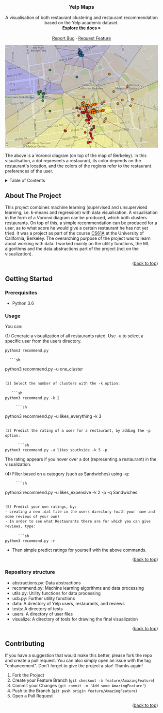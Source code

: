 <!-- Improved compatibility of back to top link: See: https://github.com/othneildrew/Best-README-Template/pull/73 -->
<a name="readme-top"></a>


<!-- PROJECT SHIELDS -->
<!--
*** I'm using markdown "reference style" links for readability.
*** Reference links are enclosed in brackets [ ] instead of parentheses ( ).
*** See the bottom of this document for the declaration of the reference variables
*** for contributors-url, forks-url, etc. This is an optional, concise syntax you may use.
*** https://www.markdownguide.org/basic-syntax/#reference-style-links

[![Contributors][contributors-shield]][contributors-url]
[![Forks][forks-shield]][forks-url]
[![Stargazers][stars-shield]][stars-url]
[![Issues][issues-shield]][issues-url]
[![MIT License][license-shield]][license-url]
[![LinkedIn][linkedin-shield]][linkedin-url]
-->


<!-- PROJECT LOGO -->
<br />
<div align="center">

<h3 align="center">Yelp Maps</h3>

  <p align="center">
    A visualisation of both restaurant clustering and restaurant recommendation based on the Yelp academic dataset. 
    <br />
    <a href="https://github.com/simondoebele/maps"><strong>Explore the docs »</strong></a>
    <br />
    <br />
    <a href="https://github.com/simondoebele/maps/issues">Report Bug</a>
    ·
    <a href="https://github.com/simondoebele/maps/issues">Request Feature</a>
  </p>
</div>

![Voronoi](./visualize/voronoi.png)

The above is a Voronoi diagram (on top of the map of Berkeley). In this visualisation, a dot represents a restaurant, its color depends on the restaurant's location, and the colors of the regions refer to the restaurant preferences of the user.



<!-- TABLE OF CONTENTS -->
<details>
  <summary>Table of Contents</summary>
  <ol>
    <li>
      <a href="#about-the-project">About The Project</a>
    </li>
    <li>
      <a href="#getting-started">Getting Started</a>
      <ul>
        <li><a href="#prerequisites">Prerequisites</a></li>
        <li><a href="#usage">Usage</a></li>
        <li><a href="#structure">Repository Structure</a></li>
      </ul>
    </li>
    <li><a href="#contributing">Contributing</a></li>
    <!-- <li><a href="#acknowledgments">Acknowledgments</a></li> -->
  </ol>
</details>



<!-- ABOUT THE PROJECT -->
## About The Project

This project combines machine learning (supervised and unsupervised learning, i.e. k-means and regression) with data visualisation.  A visualisation in the form of a Voronoi diagram can be produced, which both clusters restaurants. On top of this, a simple recommendation can be produced for a user, as to what score he would give a certain restaurant he has not yet tried. It was a project as part of the course [CS61A](https://inst.eecs.berkeley.edu/~cs61a/fa17/proj/maps/) at the University of California, Berkeley. The overarching purpose of the project was to learn about working with data. I worked mainly on the utility functions, the ML algorithms and the data abstractions part of the project (not on the visualization).


<p align="right">(<a href="#readme-top">back to top</a>)</p>




<!-- GETTING STARTED -->
## Getting Started

### Prerequisites

* Python 3.6


<!-- USAGE EXAMPLES -->
### Usage

You can:

(1) Generate a visualization of all restaurants rated. Use -u to select a specific user from the users directory.

   ```sh
   python3 recommend.py
   ```

      ```sh
  python3 recommend.py -u one_cluster
   ```

(2) Select the number of clusters with the -k option:

      ```sh
  python3 recommend.py -k 2
   ```

         ```sh
  python3 recommend.py -u likes_everything -k 3
   ```

(3) Predict the rating of a user for a restaurant, by adding the -p option:

         ```sh
  python3 recommend.py -u likes_southside -k 5 -p
   ```
The rating appears if you hover over a dot (representing a restaurant) in the visualization.

(4) Filter based on a category (such as Sandwiches) using -q:

         ```sh
  python3 recommend.py -u likes_expensive -k 2 -p -q Sandwiches
   ```

(5) Predict your own ratings, by:
- creating a new .dat file in the users directory (with your name and some reviews of your own)
- In order to see what Restaurants there are for which you can give reviews, type:

         ```sh
  python3 recommend.py -r
   ```

- Then simple predict ratings for yourself with the above commands.


<p align="right">(<a href="#readme-top">back to top</a>)</p>



<!-- Repository Structure -->
### Repository structure

- abstractions.py: Data abstractions
- recommend.py: Machine learning algorithms and data processing
- utils.py: Utility functions for data processing
- ucb.py: Further utility functions
- data: A directory of Yelp users, restaurants, and reviews
- tests: A directory of tests
- users: A directory of user files
- visualize: A directory of tools for drawing the final visualization


<p align="right">(<a href="#readme-top">back to top</a>)</p>



<!-- CONTRIBUTING -->
## Contributing

If you have a suggestion that would make this better, please fork the repo and create a pull request. You can also simply open an issue with the tag "enhancement".
Don't forget to give the project a star! Thanks again!

1. Fork the Project
2. Create your Feature Branch (`git checkout -b feature/AmazingFeature`)
3. Commit your Changes (`git commit -m 'Add some AmazingFeature'`)
4. Push to the Branch (`git push origin feature/AmazingFeature`)
5. Open a Pull Request

<p align="right">(<a href="#readme-top">back to top</a>)</p>





<!-- ACKNOWLEDGMENTS 
## Acknowledgments

* []() https://github.com/othneildrew/Best-README-Template/
* []()
* []()


<p align="right">(<a href="#readme-top">back to top</a>)</p>
-->


<!-- MARKDOWN LINKS & IMAGES -->
<!-- https://www.markdownguide.org/basic-syntax/#reference-style-links -->
[contributors-shield]: https://img.shields.io/github/contributors/github_username/repo_name.svg?style=for-the-badge
[contributors-url]: https://github.com/github_username/repo_name/graphs/contributors
[forks-shield]: https://img.shields.io/github/forks/github_username/repo_name.svg?style=for-the-badge
[forks-url]: https://github.com/github_username/repo_name/network/members
[stars-shield]: https://img.shields.io/github/stars/github_username/repo_name.svg?style=for-the-badge
[stars-url]: https://github.com/github_username/repo_name/stargazers
[issues-shield]: https://img.shields.io/github/issues/github_username/repo_name.svg?style=for-the-badge
[issues-url]: https://github.com/github_username/repo_name/issues
[license-shield]: https://img.shields.io/github/license/github_username/repo_name.svg?style=for-the-badge
[license-url]: https://github.com/github_username/repo_name/blob/master/LICENSE.txt
[linkedin-shield]: https://img.shields.io/badge/-LinkedIn-black.svg?style=for-the-badge&logo=linkedin&colorB=555
[linkedin-url]: https://linkedin.com/in/linkedin_username
[product-screenshot]: images/screenshot.png
[Next.js]: https://img.shields.io/badge/next.js-000000?style=for-the-badge&logo=nextdotjs&logoColor=white
[Next-url]: https://nextjs.org/
[React.js]: https://img.shields.io/badge/React-20232A?style=for-the-badge&logo=react&logoColor=61DAFB
[React-url]: https://reactjs.org/
[Vue.js]: https://img.shields.io/badge/Vue.js-35495E?style=for-the-badge&logo=vuedotjs&logoColor=4FC08D
[Vue-url]: https://vuejs.org/
[Angular.io]: https://img.shields.io/badge/Angular-DD0031?style=for-the-badge&logo=angular&logoColor=white
[Angular-url]: https://angular.io/
[Svelte.dev]: https://img.shields.io/badge/Svelte-4A4A55?style=for-the-badge&logo=svelte&logoColor=FF3E00
[Svelte-url]: https://svelte.dev/
[Laravel.com]: https://img.shields.io/badge/Laravel-FF2D20?style=for-the-badge&logo=laravel&logoColor=white
[Laravel-url]: https://laravel.com
[Bootstrap.com]: https://img.shields.io/badge/Bootstrap-563D7C?style=for-the-badge&logo=bootstrap&logoColor=white
[Bootstrap-url]: https://getbootstrap.com
[JQuery.com]: https://img.shields.io/badge/jQuery-0769AD?style=for-the-badge&logo=jquery&logoColor=white
[JQuery-url]: https://jquery.com 

